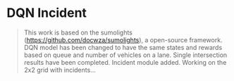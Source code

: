 # DQN Incident
> This work is based on the sumolights (https://github.com/docwza/sumolights), a open-source framework.
> DQN model has been changed to have the same states and rewards based on queue and number of vehicles on a lane.
> Single intersection results have been completed.
> Incident module added.
> Working on the 2x2 grid with incidents...